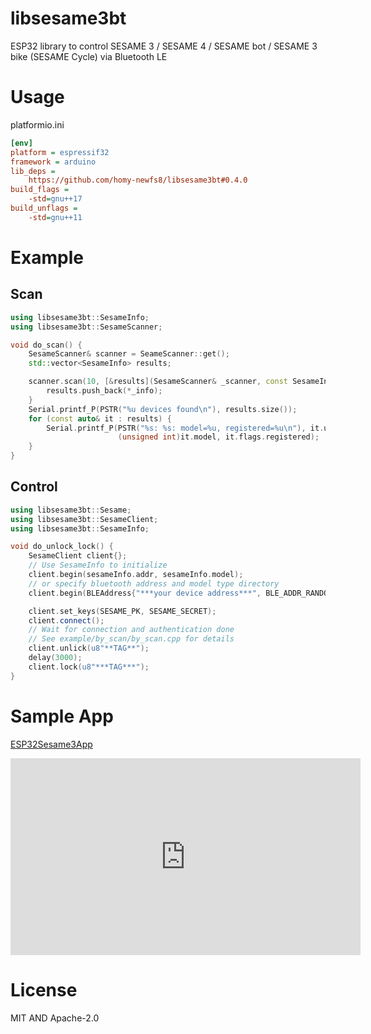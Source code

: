 # libsesame3bt
ESP32 library to control SESAME 3 / SESAME 4 / SESAME bot / SESAME 3 bike (SESAME Cycle) via Bluetooth LE

# Usage
platformio.ini
```ini
[env]
platform = espressif32
framework = arduino
lib_deps =
	https://github.com/homy-newfs8/libsesame3bt#0.4.0
build_flags =
	-std=gnu++17
build_unflags =
	-std=gnu++11
````

# Example
## Scan
```C++
using libsesame3bt::SesameInfo;
using libsesame3bt::SesameScanner;

void do_scan() {
	SesameScanner& scanner = SeameScanner::get();
	std::vector<SesameInfo> results;

	scanner.scan(10, [&results](SesameScanner& _scanner, const SesameInfo* _info)) {
		results.push_back(*_info);
	}
	Serial.printf_P(PSTR("%u devices found\n"), results.size());
	for (const auto& it : results) {
		Serial.printf_P(PSTR("%s: %s: model=%u, registered=%u\n"), it.uuid.toString().c_str(), it.address.toString().c_str(),
		                (unsigned int)it.model, it.flags.registered);
	}
}

```

## Control
```C++
using libsesame3bt::Sesame;
using libsesame3bt::SesameClient;
using libsesame3bt::SesameInfo;

void do_unlock_lock() {
	SesameClient client{};
	// Use SesameInfo to initialize
	client.begin(sesameInfo.addr, sesameInfo.model);
	// or specify bluetooth address and model type directory
	client.begin(BLEAddress{"***your device address***", BLE_ADDR_RANDOM}, Sesame::model_t::sesame_3);

	client.set_keys(SESAME_PK, SESAME_SECRET);
	client.connect();
	// Wait for connection and authentication done
	// See example/by_scan/by_scan.cpp for details
	client.unlick(u8"**TAG**");
	delay(3000);
	client.lock(u8"***TAG***");
}
```
# Sample App
[ESP32Sesame3App](http://github.com/homy-newfs8/ESP32Sesame3App)

<div class="youtube">
<iframe width="560" height="315" src="https://www.youtube.com/embed/iC5dZ8WWqk4?cc_load_policy=1" title="YouTube video player" frameborder="0" allow="accelerometer; autoplay; clipboard-write; encrypted-media; gyroscope; picture-in-picture" allowfullscreen></iframe>
</div>

# License
MIT AND Apache-2.0
